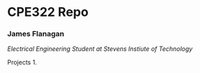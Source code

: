 # CPE322 Repo
### James Flanagan
_Electrical Engineering Student at Stevens Instiute of Technology_

Projects
1. 


